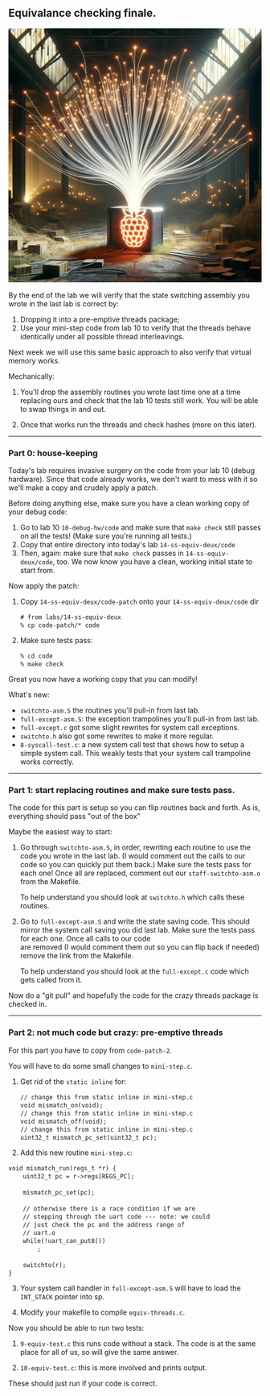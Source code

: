 ## Equivalance checking finale.


<p align="center">
  <img src="images/pi-threads.jpg" width="700" />
</p>



By the end of the lab we will verify that the state switching assembly you wrote 
in the last lab is correct by:
 1. Dropping it into a pre-emptive threads package;
 2. Use your mini-step code from lab 10 to verify that the threads behave 
    identically under all possible thread interleavings.

Next week we will use this same basic approach to also verify that
virtual memory works.

Mechanically:
 1. You'll drop the assembly routines you wrote last time one at a time 
    replacing ours and check that the lab 10 tests still work.  You will
    be able to swap things in and out.

 2. Once that works run the threads and check hashes (more on this later).

----------------------------------------------------------------------
### Part 0: house-keeping

Today's lab requires invasive surgery on the code from your lab 10 (debug
hardware). Since that code already works, we don't want to mess with it
so we'll make a copy and crudely apply a patch.

Before doing anything else, make sure you have a clean working copy of
your debug code:

 1. Go to lab 10 `10-debug-hw/code` and make sure that `make check`
    still passes on all the tests!  (Make sure you're running all tests.)
 2. Copy that entire directory into today's lab `14-ss-equiv-deux/code`
 3. Then, again: make sure that `make check` passes in
    `14-ss-equiv-deux/code`, too.  We now know you have a clean, working
    initial state to start from.

Now apply the patch:
 1. Copy `14-ss-equiv-deux/code-patch` onto your `14-ss-equiv-deux/code` dir

        # from labs/14-ss-equiv-deux  
        % cp code-patch/* code 

 2. Make sure tests pass:

        % cd code
        % make check

Great you now have a working copy that you can modify!

What's new:
 - `switchto-asm.S` the routines you'll pull-in from last lab.
 - `full-except-asm.S`: the exception trampolines you'll pull-in from
    last lab.
 - `full-except.c` got some slight rewrites for system call exceptions.
 - `switchto.h` also got some rewrites to make it more regular.
 - `8-syscall-test.c`: a new system call test that shows how to setup
    a simple system call.  This weakly tests that your system call
    trampoline works correctly.

----------------------------------------------------------------------
### Part 1: start replacing routines and make sure tests pass.

The code for this part is setup so you can flip routines back and forth.
As is, everything should pass "out of the box"

Maybe the easiest way to start:
  1. Go through `switchto-asm.S`, in order, rewriting each routine to
     use the code you wrote in the last lab. (I would comment out the
     calls to our code so you can quickly put them back.) Make sure the
     tests pass for each one!  Once all are replaced, comment out our
     `staff-switchto-asm.o` from the Makefile.

     To help understand you should look at `switchto.h` which calls these 
     routines.

  2. Go to `full-except-asm.S` and write the state saving code.  This should
     mirror the system call saving you did last lab. 
     Make sure the tests pass for each one.  Once all calls to our code     
     are removed (I would comment them out so you can flip back if needed)
     remove the link from the Makefile.

     To help understand you should look at the `full-except.c` code which
     gets called from it.

Now do a "git pull" and hopefully the code for the crazy threads package
is checked in.

----------------------------------------------------------------------
### Part 2: not much code but crazy: pre-emptive threads

For this part you have to copy from `code-patch-2`.

You will have to do some small changes to `mini-step.c`.

 1. Get rid of the `static inline` for:


        // change this from static inline in mini-step.c
        void mismatch_on(void);
        // change this from static inline in mini-step.c
        void mismatch_off(void);
        // change this from static inline in mini-step.c
        uint32_t mismatch_pc_set(uint32_t pc);

 2.  Add this new routine `mini-step.c`:

    void mismatch_run(regs_t *r) {
        uint32_t pc = r->regs[REGS_PC];

        mismatch_pc_set(pc);

        // otherwise there is a race condition if we are 
        // stepping through the uart code --- note: we could
        // just check the pc and the address range of
        // uart.o
        while(!uart_can_put8())
            ;

        switchto(r);
    }

  3. Your system call handler in `full-except-asm.S` will have to load the
     `INT_STACK` pointer into sp.

  4. Modify your makefile to compile `equiv-threads.c`.

Now you should be able to run two tests:
  1. `9-equiv-test.c` this runs code without a stack.  The code is at
      the same place for all of us, so will give the same answer.

  2. `10-equiv-test.c`: this is more involved and prints output.

These should just run if your code is correct.
